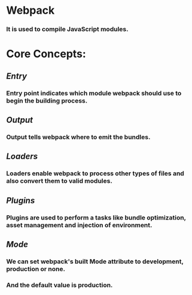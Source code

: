 # Webpack
### It is used to compile JavaScript modules.

# Core Concepts:
## _Entry_
### Entry point indicates which module webpack should use to begin the building process.

## _Output_
### Output tells webpack where to emit the bundles.

## _Loaders_
### Loaders enable webpack to process other types of files and also convert them to valid modules.

## _Plugins_
### Plugins are used to perform a tasks like bundle optimization, asset management and injection of environment.

## _Mode_
### We can set webpack's built Mode attribute to development, production or none.
### And the default value is production.